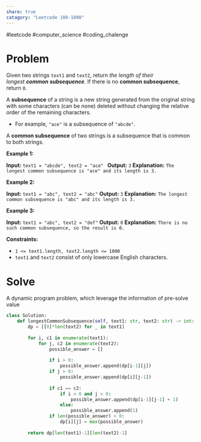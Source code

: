 ```yaml
---
share: true
catagory: "Leetcode 100-1000"
---
```

#leetcode #computer_science #coding_chalenge

# Problem

Given two strings `text1` and `text2`, return _the length of their longest **common subsequence**._ If there is no **common subsequence**, return `0`.

A **subsequence** of a string is a new string generated from the original string with some characters (can be none) deleted without changing the relative order of the remaining characters.

- For example, `"ace"` is a subsequence of `"abcde"`.

A **common subsequence** of two strings is a subsequence that is common to both strings.

**Example 1:**

**Input:** `text1 = "abcde", text2 = "ace" `
**Output:** `3`
**Explanation:** `The longest common subsequence is "ace" and its length is 3.`

**Example 2:**

**Input:** `text1 = "abc", text2 = "abc"`
**Output:** `3`
**Explanation:** `The longest common subsequence is "abc" and its length is 3.`

**Example 3:**

**Input:** `text1 = "abc", text2 = "def"`
**Output:** `0`
**Explanation:** `There is no such common subsequence, so the result is 0.`

**Constraints:**

- `1 <= text1.length, text2.length <= 1000`
- `text1` and `text2` consist of only lowercase English characters.


# Solve
A dynamic program problem, which leverage the information of pre-solve value

```python
class Solution:
    def longestCommonSubsequence(self, text1: str, text2: str) -> int:
        dp = [[0]*len(text2) for _ in text1]
        
        for i, c1 in enumerate(text1):
            for j, c2 in enumerate(text2):
                possible_answer = []
                
                if i > 0:
                    possible_answer.append(dp[i-1][j])
                if j > 0:
                    possible_answer.append(dp[i][j-1])
                    
                if c1 == c2:
                    if i > 0 and j > 0:
                        possible_answer.append(dp[i-1][j-1] + 1)
                    else:
                        possible_answer.append(1)
                if len(possible_answer) > 0:
                    dp[i][j] = max(possible_answer)
                
        return dp[len(text1)-1][len(text2)-1]
```